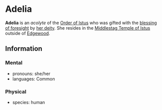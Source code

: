 # Adelia

**Adelia** is an _acolyte_ of the [Order of Istus](../) who was gifted with the [blessing of foresight](../../../../ch-5-character-options/supernatural-gifts.md) by [her deity](../../../../ch-3-stories-of-mote/pantheons/istus.md). She resides in the [Middlestag Temple of Istus](../../../societies/esterfell-accord/edgewood/middlestag-temple-of-istus.md) outside of [Edgewood](../../../societies/esterfell-accord/edgewood/).

## Information

### Mental

- pronouns: she/her
- languages: Common

### Physical

- species: human
